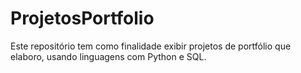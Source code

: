 # ProjetosPortfolio

 Este repositório tem como finalidade exibir projetos de portfólio que elaboro, usando linguagens com Python e SQL.
